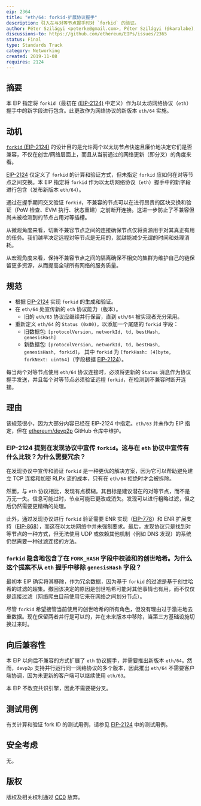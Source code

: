 ```yaml
---
eip: 2364
title: "eth/64: forkid-扩展协议握手"
description: 引入在与对等节点握手时对 `forkid` 的验证。
author: Péter Szilágyi <peterke@gmail.com>, Péter Szilágyi (@karalabe), Tim Beiko (@timbeiko)
discussions-to: https://github.com/ethereum/EIPs/issues/2365
status: Final
type: Standards Track
category: Networking
created: 2019-11-08
requires: 2124
---
```


## 摘要

本 EIP 指定将 `forkid`（最初在 [(EIP-2124)](./eip-2124.md) 中定义）作为以太坊网络协议（`eth`）握手中的新字段进行包含。此更改作为网络协议的新版本 `eth/64` 实施。

## 动机

[`forkid` (EIP-2124)](./eip-2124.md) 的设计目的是允许两个以太坊节点快速且廉价地决定它们是否兼容，不仅在创世/网络层面上，而且从当前通过的网络更新（即分叉）的角度来看。

[EIP-2124](./eip-2124.md) 仅定义了 `forkid` 的计算和验证方式，但未指定 `forkid` 应如何在对等节点之间交换。本 EIP 指定将 `forkid` 作为以太坊网络协议（`eth`）握手中的新字段进行包含（发布新版本 `eth/64`）。

通过在握手期间交叉验证 `forkid`，不兼容的节点可以在进行昂贵的区块交换和验证（PoW 检查、EVM 执行、状态重建）之前断开连接。这进一步防止了不兼容但尚未被检测到的节点占用对等插槽。

从微观角度来看，切断不兼容节点之间的连接确保节点仅将资源用于对其真正有用的任务。我们越早决定远程对等节点是无用的，就越能减少无谓的时间和处理消耗。

从宏观角度来看，保持不兼容节点之间的隔离确保不相交的集群为维护自己的链保留更多资源，从而提高全球所有网络的服务质量。

## 规范

- 根据 [EIP-2124](./eip-2124.md) 实现 `forkid` 的生成和验证。
- 在 `eth/64` 处宣传新的 `eth` 协议能力（版本）。
  - 旧的 `eth/63` 协议应继续并行保留，直到 `eth/64` 被实现者充分采用。
- 重新定义 `eth/64` 的 `Status (0x00)`，以添加一个尾随的 `forkid` 字段：
  - 旧数据包: `[protocolVersion, networkId, td, bestHash, genesisHash]`
  - 新数据包: `[protocolVersion, networkId, td, bestHash, genesisHash, forkid]`，
  其中 `forkid` 为 `[forkHash: [4]byte, forkNext: uint64]`（字段根据 [EIP-2124](./eip-2124.md)）。

每当两个对等节点使用 `eth/64` 协议连接时，必须将更新的 `Status` 消息作为协议握手发送，并且每个对等节点必须验证远程 `forkid`，在检测到不兼容时断开连接。

## 理由

该规范很小，因为大部分内容已经在 EIP-2124 中指定。`eth/63` 并未作为 EIP 指定，但在 [ethereum/devp2p](https://github.com/ethereum/devp2p) GitHub 仓库中维护。

### EIP-2124 提到在发现协议中宣传 `forkid`。这与在 `eth` 协议中宣传有什么比较？为什么需要冗余？

在发现协议中宣传和验证 `forkid` 是一种更优的解决方案，因为它可以帮助避免建立 TCP 连接和加密 RLPx 流的成本，只有在 `eth/64` 拒绝时才会被拆除。

然而，与 `eth` 协议相比，发现有点模糊。其目标是建议潜在的对等节点，而不是万无一失。信息可能过时，节点可能已更改或消失。发现可以进行粗略过滤，但之后仍然需要更精确的处理。

此外，通过发现协议进行 `forkid` 验证需要 ENR 实现（[EIP-778](./eip-778.md)）和 ENR 扩展支持（[EIP-868](./eip-868.md)），而这在以太坊网络中并未强制要求。最后，发现协议只是找到对等节点的一种方式，但无法使用 UDP 或依赖其他机制（例如 DNS 发现）的系统仍然需要一种过滤连接的方法。

### `forkid` 隐含地包含了在 `FORK_HASH` 字段中校验和的创世哈希。为什么这个提案不从 `eth` 握手中移除 `genesisHash` 字段？

最初本 EIP 确实将其移除，作为冗余数据，因为基于 `forkid` 的过滤是基于创世哈希的过滤的超集。撤回该决定的原因是创世哈希可能对其他事情也有用，而不仅仅是连接过滤（网络爬虫目前使用它来在网络之间划分节点）。

尽管 `forkid` 希望接管当前使用的创世哈希的所有角色，但没有理由过于激进地去重数据。现在保留两者并行是可以的，并在未来版本中移除，当第三方基础设施切换过来时。

## 向后兼容性

本 EIP 以向后不兼容的方式扩展了 `eth` 协议握手，并需要推出新版本 `eth/64`。然而，`devp2p` 支持并行运行同一网络协议的多个版本，因此推出 `eth/64` 不需要客户端协调，因为未更新的客户端可以继续使用 `eth/63`。

本 EIP 不改变共识引擎，因此不需要硬分叉。

## 测试用例

有关计算和验证 fork ID 的测试用例，请参见 [EIP-2124](./eip-2124.md) 中的测试用例。

## 安全考虑

无。

## 版权

版权及相关权利通过 [CC0](../LICENSE.md) 放弃。